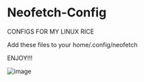 # Neofetch-Config

CONFIGS FOR MY LINUX RICE

Add these files to your home/.config/neofetch 

ENJOY!!!

![image](https://github.com/Ry0m3n/Neofetch-Config/assets/106922246/663f6862-ccb5-492c-9d22-8603edaf3f9f)


